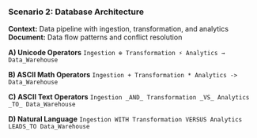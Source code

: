 ### Scenario 2: Database Architecture
**Context:** Data pipeline with ingestion, transformation, and analytics
**Document:** Data flow patterns and conflict resolution

**A) Unicode Operators**
`Ingestion ⊕ Transformation ⚡ Analytics → Data_Warehouse`

**B) ASCII Math Operators**
`Ingestion + Transformation * Analytics -> Data_Warehouse`

**C) ASCII Text Operators**
`Ingestion _AND_ Transformation _VS_ Analytics _TO_ Data_Warehouse`

**D) Natural Language**
`Ingestion WITH Transformation VERSUS Analytics LEADS_TO Data_Warehouse`

